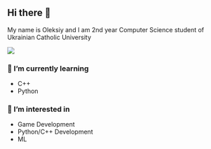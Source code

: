 ## Hi there 👋

My name is Oleksiy and I am 2nd year Computer Science student of Ukrainian Catholic University


<p>
  <img src="https://github-readme-stats.vercel.app/api?username=alexg-lviv&count_private=true&show_icons=true&theme=tokyonight&hide_rank=true">
</p>
<!-- <p>  
  <img src="https://github-readme-stats.vercel.app/api/top-langs?username=alexg-lviv&count_private=true&show_icons=true&theme=tokyonight&hide_rank=true">
</p> -->


### 🌱 I’m currently learning 
- C++
- Python

### 🔭 I’m interested in
- Game Development
- Python/C++ Development
- ML
